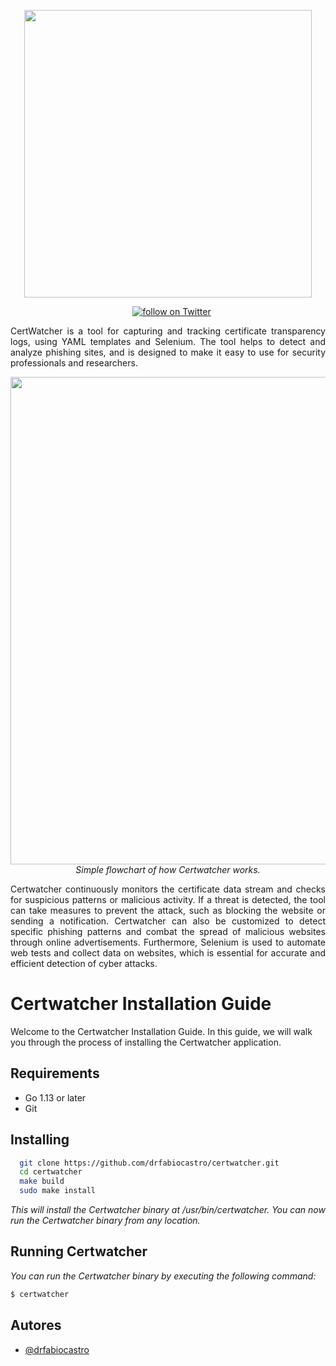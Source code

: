 
<p align="center">
  <img width="460" height="auto" src="https://user-images.githubusercontent.com/110246050/215688266-a8aacee4-9e47-4f9a-92d1-961b61812ec4.png">
</p>
<p align="center">
<a href="#"><img src="https://img.shields.io/badge/contributors-1-green" alt=""></a>
<a href="#"><img src="https://img.shields.io/badge/developing-stable-green" alt=""></a>
<a href="#"><img src="https://img.shields.io/badge/version-v0.1.0-blue" alt=""></a>
<a href="https://twitter.com/intent/follow?screen_name=drfabiocastro">
<img src="https://img.shields.io/twitter/follow/drfabiocastro?style=social&logo=twitter" alt="follow on Twitter"></a>
</p>

<p align="justify">
CertWatcher is a tool for capturing and tracking certificate transparency logs, using YAML templates and Selenium. The tool helps to detect and analyze phishing sites, and is designed to make it easy to use for security professionals and researchers.
</p>
<p align="center">
<img width="780" height="auto" src="https://user-images.githubusercontent.com/110246050/216151671-66e7cc76-0c31-42e7-aab5-97e46ec039d9.jpg">
<br>
<em>Simple flowchart of how Certwatcher works.</em>
</p>
<p align="justify">
Certwatcher continuously monitors the certificate data stream and checks for suspicious patterns or malicious activity. If a threat is detected, the tool can take measures to prevent the attack, such as blocking the website or sending a notification. Certwatcher can also be customized to detect specific phishing patterns and combat the spread of malicious websites through online advertisements. Furthermore, Selenium is used to automate web tests and collect data on websites, which is essential for accurate and efficient detection of cyber attacks.
<p>


# Certwatcher Installation Guide

Welcome to the Certwatcher Installation Guide. In this guide, we will walk you through the process of installing the Certwatcher application.


## Requirements
- Go 1.13 or later
- Git
## Installing

```bash
  git clone https://github.com/drfabiocastro/certwatcher.git
  cd certwatcher
  make build
  sudo make install
```
*This will install the Certwatcher binary at /usr/bin/certwatcher. You can now run the Certwatcher binary from any location.*


## Running Certwatcher
*You can run the Certwatcher binary by executing the following command:*
```bash
$ certwatcher

```
## Autores

- [@drfabiocastro](https://www.github.com/drfabiocastro)

